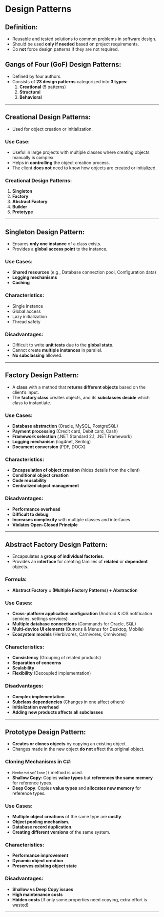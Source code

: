 # Design Patterns

## **Definition:**
- Reusable and tested solutions to common problems in software design.
- Should be used **only if needed** based on project requirements.
- Do **not** force design patterns if they are not required.

## **Gangs of Four (GoF) Design Patterns:**
- Defined by four authors.
- Consists of **23 design patterns** categorized into **3 types**:
  1. **Creational** (5 patterns)
  2. **Structural**
  3. **Behavioral**

---
## **Creational Design Patterns:**
- Used for object creation or initialization.

### **Use Case:**
- Useful in large projects with multiple classes where creating objects manually is complex.
- Helps in **controlling** the object creation process.
- The client **does not** need to know how objects are created or initialized.

### **Creational Design Patterns:**
1. **Singleton**
2. **Factory**
3. **Abstract Factory**
4. **Builder**
5. **Prototype**

---
## **Singleton Design Pattern:**
- Ensures **only one instance** of a class exists.
- Provides a **global access point** to the instance.

### **Use Cases:**
- **Shared resources** (e.g., Database connection pool, Configuration data)
- **Logging mechanisms**
- **Caching**

### **Characteristics:**
- Single instance
- Global access
- Lazy initialization
- Thread safety

### **Disadvantages:**
- Difficult to write **unit tests** due to the **global state**.
- Cannot create **multiple instances** in parallel.
- **No subclassing** allowed.

---
## **Factory Design Pattern:**
- A **class** with a method that **returns different objects** based on the client’s input.
- The **factory class** creates objects, and its **subclasses decide** which class to instantiate.

### **Use Cases:**
- **Database abstraction** (Oracle, MySQL, PostgreSQL)
- **Payment processing** (Credit card, Debit card, Cash)
- **Framework selection** (.NET Standard 2.1, .NET Framework)
- **Logging mechanism** (log4net, Serilog)
- **Document conversion** (PDF, DOCX)

### **Characteristics:**
- **Encapsulation of object creation** (hides details from the client)
- **Conditional object creation**
- **Code reusability**
- **Centralized object management**

### **Disadvantages:**
- **Performance overhead**
- **Difficult to debug**
- **Increases complexity** with multiple classes and interfaces
- **Violates Open-Closed Principle**

---
## **Abstract Factory Design Pattern:**
- Encapsulates a **group of individual factories**.
- Provides an **interface** for creating families of **related** or **dependent** objects.

### **Formula:**
- **Abstract Factory = (Multiple Factory Patterns) + Abstraction**

### **Use Cases:**
- **Cross-platform application configuration** (Android & iOS notification services, settings services)
- **Multiple database connections** (Commands for Oracle, SQL)
- **Multi-device UI elements** (Buttons & Menus for Desktop, Mobile)
- **Ecosystem models** (Herbivores, Carnivores, Omnivores)

### **Characteristics:**
- **Consistency** (Grouping of related products)
- **Separation of concerns**
- **Scalability**
- **Flexibility** (Decoupled implementation)

### **Disadvantages:**
- **Complex implementation**
- **Subclass dependencies** (Changes in one affect others)
- **Initialization overhead**
- **Adding new products affects all subclasses**

---
## **Prototype Design Pattern:**
- **Creates or clones objects** by copying an existing object.
- Changes made in the new object **do not** affect the original object.

### **Cloning Mechanisms in C#:**
- `MemberwiseClone()` method is used.
- **Shallow Copy**: Copies **value types** but **references the same memory** for reference types.
- **Deep Copy**: Copies **value types** and **allocates new memory** for reference types.

### **Use Cases:**
- **Multiple object creations** of the same type are **costly**.
- **Object pooling mechanism**.
- **Database record duplication**.
- **Creating different versions** of the same system.

### **Characteristics:**
- **Performance improvement**
- **Dynamic object creation**
- **Preserves existing object state**

### **Disadvantages:**
- **Shallow vs Deep Copy issues**
- **High maintenance costs**
- **Hidden costs** (If only some properties need copying, extra effort is wasted)

---

